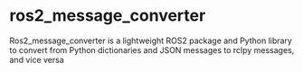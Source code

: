 # ros2_message_converter
Ros2_message_converter is a lightweight ROS2 package and Python library to convert from Python dictionaries and JSON messages to rclpy messages, and vice versa

